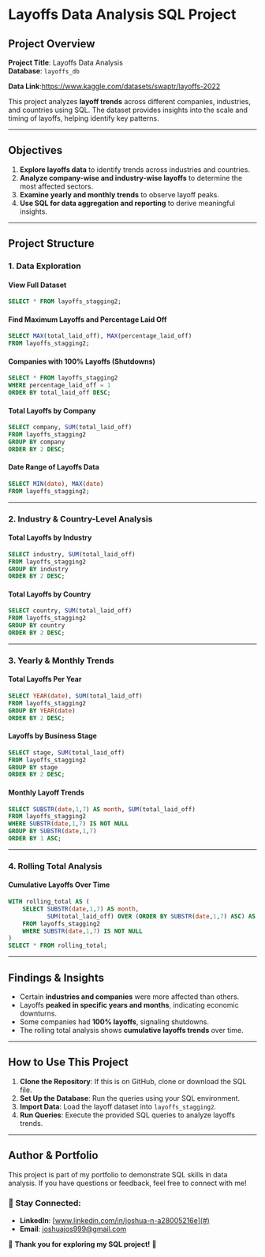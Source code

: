 # Layoffs Data Analysis SQL Project

## Project Overview

**Project Title**: Layoffs Data Analysis  
**Database**: `layoffs_db` 

**Data Link**:https://www.kaggle.com/datasets/swaptr/layoffs-2022

This project analyzes **layoff trends** across different companies, industries, and countries using SQL. The dataset provides insights into the scale and timing of layoffs, helping identify key patterns.

---

## Objectives

1. **Explore layoffs data** to identify trends across industries and countries.  
2. **Analyze company-wise and industry-wise layoffs** to determine the most affected sectors.  
3. **Examine yearly and monthly trends** to observe layoff peaks.  
4. **Use SQL for data aggregation and reporting** to derive meaningful insights.  

---

## Project Structure

### **1. Data Exploration**

#### **View Full Dataset**
```sql
SELECT * FROM layoffs_stagging2;
```

#### **Find Maximum Layoffs and Percentage Laid Off**
```sql
SELECT MAX(total_laid_off), MAX(percentage_laid_off)
FROM layoffs_stagging2;
```

#### **Companies with 100% Layoffs (Shutdowns)**
```sql
SELECT * FROM layoffs_stagging2
WHERE percentage_laid_off = 1
ORDER BY total_laid_off DESC;
```

#### **Total Layoffs by Company**
```sql
SELECT company, SUM(total_laid_off)
FROM layoffs_stagging2
GROUP BY company
ORDER BY 2 DESC;
```

#### **Date Range of Layoffs Data**
```sql
SELECT MIN(date), MAX(date)
FROM layoffs_stagging2;
```

---

### **2. Industry & Country-Level Analysis**

#### **Total Layoffs by Industry**
```sql
SELECT industry, SUM(total_laid_off)
FROM layoffs_stagging2
GROUP BY industry
ORDER BY 2 DESC;
```

#### **Total Layoffs by Country**
```sql
SELECT country, SUM(total_laid_off)
FROM layoffs_stagging2
GROUP BY country
ORDER BY 2 DESC;
```

---

### **3. Yearly & Monthly Trends**

#### **Total Layoffs Per Year**
```sql
SELECT YEAR(date), SUM(total_laid_off)
FROM layoffs_stagging2
GROUP BY YEAR(date)
ORDER BY 2 DESC;
```

#### **Layoffs by Business Stage**
```sql
SELECT stage, SUM(total_laid_off)
FROM layoffs_stagging2
GROUP BY stage
ORDER BY 2 DESC;
```

#### **Monthly Layoff Trends**
```sql
SELECT SUBSTR(date,1,7) AS month, SUM(total_laid_off)
FROM layoffs_stagging2
WHERE SUBSTR(date,1,7) IS NOT NULL
GROUP BY SUBSTR(date,1,7)
ORDER BY 1 ASC;
```

---

### **4. Rolling Total Analysis**

#### **Cumulative Layoffs Over Time**
```sql
WITH rolling_total AS (
    SELECT SUBSTR(date,1,7) AS month,
           SUM(total_laid_off) OVER (ORDER BY SUBSTR(date,1,7) ASC) AS cumulative_layoffs
    FROM layoffs_stagging2
    WHERE SUBSTR(date,1,7) IS NOT NULL
)
SELECT * FROM rolling_total;
```

---

## **Findings & Insights**

- Certain **industries and companies** were more affected than others.
- Layoffs **peaked in specific years and months**, indicating economic downturns.
- Some companies had **100% layoffs**, signaling shutdowns.
- The rolling total analysis shows **cumulative layoffs trends** over time.

---

## **How to Use This Project**

1. **Clone the Repository**: If this is on GitHub, clone or download the SQL file.
2. **Set Up the Database**: Run the queries using your SQL environment.
3. **Import Data**: Load the layoff dataset into `layoffs_stagging2`.
4. **Run Queries**: Execute the provided SQL queries to analyze layoffs trends.

---

## **Author & Portfolio**

This project is part of my portfolio to demonstrate SQL skills in data analysis. If you have questions or feedback, feel free to connect with me!

### 📌 Stay Connected:
- **LinkedIn**: [www.linkedin.com/in/joshua-n-a28005216e](#)
- **Email**: [joshuajos999@gmail.com](#)

🚀 **Thank you for exploring my SQL project!** 🚀


